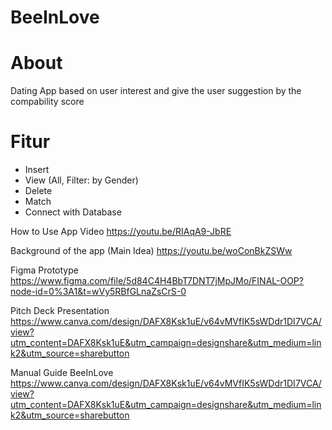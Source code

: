 # BeeInLove

# About
Dating App based on user interest and give the user suggestion by the compability score

# Fitur
- Insert
- View (All, Filter: by Gender)
- Delete
- Match
- Connect with Database

How to Use App Video
https://youtu.be/RIAqA9-JbRE

Background of the app (Main Idea)
https://youtu.be/woConBkZSWw

Figma Prototype
https://www.figma.com/file/5d84C4H4BbT7DNT7jMpJMo/FINAL-OOP?node-id=0%3A1&t=wVy5RBfGLnaZsCrS-0

Pitch Deck Presentation
https://www.canva.com/design/DAFX8Ksk1uE/v64vMVfIK5sWDdr1DI7VCA/view?utm_content=DAFX8Ksk1uE&utm_campaign=designshare&utm_medium=link2&utm_source=sharebutton

Manual Guide BeeInLove
https://www.canva.com/design/DAFX8Ksk1uE/v64vMVfIK5sWDdr1DI7VCA/view?utm_content=DAFX8Ksk1uE&utm_campaign=designshare&utm_medium=link2&utm_source=sharebutton
